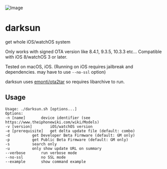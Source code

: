 ![Image](https://farm5.staticflickr.com/4212/35116006470_677981dc18_b.jpg)

# darksun

get whole iOS/watchOS system

Only works with signed OTA version like 8.4.1, 9.3.5, 10.3.3 etc... Compatible with iOS 8/watchOS 3 or later.

Tested on macOS, iOS. (Running on iOS requires jailbreak and dependencies. may have to use `--no-ssl` option)

darksun uses [emonti/ota2tar](https://github.com/emonti/ota2tar) so requires libarchive to run.

## Usage

	Usage: ./darksun.sh [options...]
	Options:
	-n [name]		device identifier (see https://www.theiphonewiki.com/wiki/Models)
	-v [version]		iOS/watchOS version
	-e [prerequisite]	get delta update file (default: combo)
	-d			get Developer Beta Firmware (default: GM only)
	-p			get Public Beta Firmware (default: GM only)
	-s			search only
	-u			only show update URL on summary
	--verbose		run verbose mode
	--no-ssl		no SSL mode
	--example		show command example
